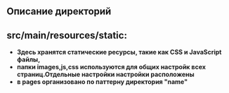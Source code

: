 ## Описание директорий
## **src/main/resources/static:** 
- **Здесь хранятся статические ресурсы, такие как CSS и JavaScript файлы,**
- **папки images,js,css используются для общих настройк всех страниц.Отдельные настройки настройки расположены**
- **в pages организовано по паттерну директория "name"**
